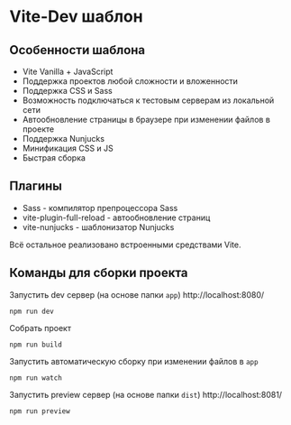 # Vite-Dev шаблон


## Особенности шаблона

- Vite Vanilla + JavaScript
- Поддержка проектов любой сложности и вложенности
- Поддержка CSS и Sass
- Возможность подключаться к тестовым серверам из локальной сети
- Автообновление страницы в браузере при изменении файлов в проекте
- Поддержка Nunjucks
- Минификация CSS и JS
- Быстрая сборка


## Плагины

- Sass - компилятор препроцессора Sass
- vite-plugin-full-reload - автообновление страниц
- vite-nunjucks - шаблонизатор Nunjucks

Всё остальное реализовано встроенными средствами Vite.

## Команды для сборки проекта

Запустить dev сервер (на основе папки `app`) http://localhost:8080/ 
```
npm run dev
```

Собрать проект
```
npm run build
```

Запустить автоматическую сборку при изменении файлов в `app`
```
npm run watch
```

Запустить preview сервер (на основе папки `dist`) http://localhost:8081/ 
```
npm run preview
```